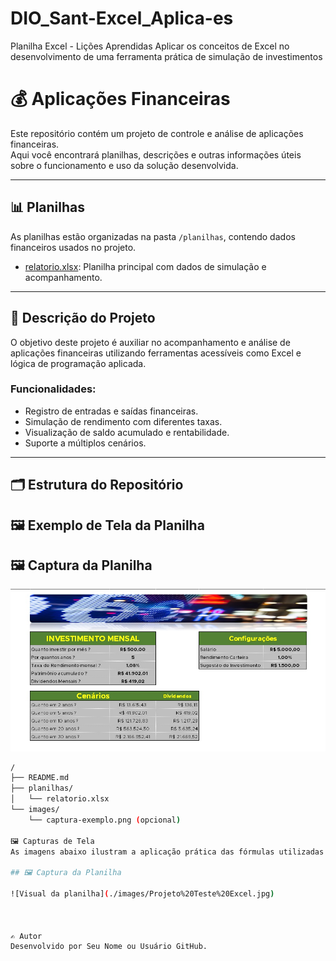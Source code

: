 # DIO_Sant-Excel_Aplica-es
Planilha Excel - Lições Aprendidas 
Aplicar os conceitos de Excel no desenvolvimento de uma ferramenta prática de simulação de investimentos

# 💰 Aplicações Financeiras

Este repositório contém um projeto de controle e análise de aplicações financeiras.  
Aqui você encontrará planilhas, descrições e outras informações úteis sobre o funcionamento e uso da solução desenvolvida.

---

## 📊 Planilhas

As planilhas estão organizadas na pasta `/planilhas`, contendo dados financeiros usados no projeto.

- [relatorio.xlsx](./planilhas/relatorio.xlsx): Planilha principal com dados de simulação e acompanhamento.

---

## 🧾 Descrição do Projeto

O objetivo deste projeto é auxiliar no acompanhamento e análise de aplicações financeiras utilizando ferramentas acessíveis como Excel e lógica de programação aplicada.

### Funcionalidades:
- Registro de entradas e saídas financeiras.
- Simulação de rendimento com diferentes taxas.
- Visualização de saldo acumulado e rentabilidade.
- Suporte a múltiplos cenários.

---

## 🗂 Estrutura do Repositório


## 🖼 Exemplo de Tela da Planilha

## 🖼️ Captura da Planilha

![Visual da planilha](./images/Projeto%20Teste%20Excel.jpg)


```bash
/
├── README.md
├── planilhas/
│   └── relatorio.xlsx
└── images/
    └── captura-exemplo.png (opcional)

🖼 Capturas de Tela
As imagens abaixo ilustram a aplicação prática das fórmulas utilizadas na planilha.

## 🖼️ Captura da Planilha

![Visual da planilha](./images/Projeto%20Teste%20Excel.jpg)



✍️ Autor
Desenvolvido por Seu Nome ou Usuário GitHub.
